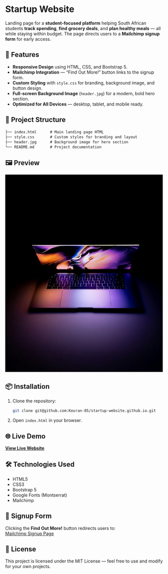 # **Startup Website**  

Landing page for a **student-focused platform** helping South African students **track spending**, **find grocery deals**, and **plan healthy meals** — all while staying within budget. The page directs users to a **Mailchimp signup form** for early access.  

## 🚀 Features  
- **Responsive Design** using HTML, CSS, and Bootstrap 5.  
- **Mailchimp Integration** — “Find Out More!” button links to the signup form.  
- **Custom Styling** with `style.css` for branding, background image, and button design.  
- **Full-screen Background Image** (`header.jpg`) for a modern, bold hero section.  
- **Optimized for All Devices** — desktop, tablet, and mobile ready.  

## 📂 Project Structure  
```
├── index.html      # Main landing page HTML
├── style.css       # Custom styles for branding and layout
├── header.jpg      # Background image for hero section
└── README.md       # Project documentation
```

## 🖼 Preview  
![Landing Page Preview](header.jpg)  

## 📦 Installation  
1. Clone the repository:  
   ```bash
   git clone git@github.com:Keuran-05/startup-website.github.io.git
   ```  
2. Open `index.html` in your browser.  

## 🌐 Live Demo  
[**View Live Website**](https://keuran-05.github.io/startup-website.github.io/)


## 🛠 Technologies Used  
- HTML5  
- CSS3  
- Bootstrap 5  
- Google Fonts (Montserrat)  
- Mailchimp

## 📧 Signup Form  
Clicking the **Find Out More!** button redirects users to:  
[Mailchimp Signup Page](https://mailchi.mp/5cd7a29f6c73/ksu)  

## 📜 License  
This project is licensed under the MIT License — feel free to use and modify for your own projects.  
